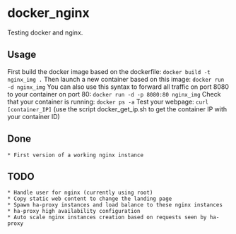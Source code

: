 docker_nginx
============

Testing docker and nginx.

## Usage

First build the docker image based on the dockerfile: `docker build -t nginx_img .`
Then launch a new container based on this image: `docker run -d nginx_img`
You can also use this syntax to forward all traffic on port 8080 to your container on port 80: `docker run -d -p 8080:80 nginx_img`
Check that your container is running: `docker ps -a`
Test your webpage: `curl [container_IP]` (use the script docker_get_ip.sh to get the container IP with your container ID)

## Done

    * First version of a working nginx instance

## TODO

    * Handle user for nginx (currently using root)
    * Copy static web content to change the landing page
    * Spawn ha-proxy instances and load balance to these nginx instances
    * ha-proxy high availability configuration
    * Auto scale nginx instances creation based on requests seen by ha-proxy
